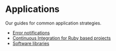 # Applications

Our guides for common application strategies.

- [Error notifications](error-notifications.md)
- [Continuous Integration for Ruby based projects](ruby_based_ci.md)
- [Software libraries](software-libraries.md)
